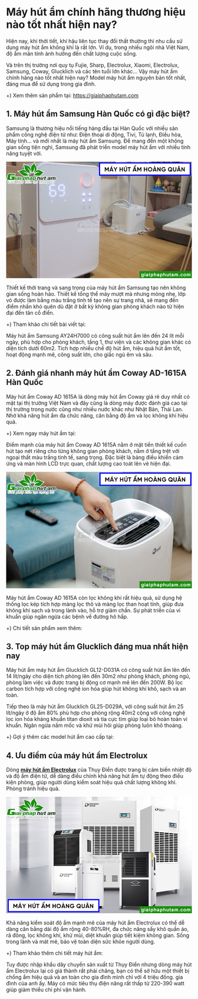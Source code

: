 # Máy hút ẩm chính hãng thương hiệu nào tốt nhất hiện nay?

Hiện nay, khi thời tiết, khí hậu liên tục thay đổi thất thường thì nhu cầu sử dụng máy hút ẩm không khí là rất lớn. Ví dụ, trong nhiều ngôi nhà Việt Nam, độ ẩm mãn tính ảnh hưởng đến chất lượng cuộc sống.

Và trên thị trường nơi quy tụ Fujie, Sharp, Electrolux, Xiaomi, Electrolux, Samsung, Coway, Glucklich và các tên tuổi lớn khác... Vậy máy hút ẩm chính hãng nào tốt nhất hiện nay? Model máy hút ẩm nguyên bản tốt nhất, đáng mua để sử dụng trong gia đình.

+) Xem thêm sản phẩm tại: https://giaiphaphutam.com

## 1. Máy hút ẩm Samsung Hàn Quốc có gì đặc biệt?

Samsung là thương hiệu nổi tiếng hàng đầu tại Hàn Quốc với nhiều sản phẩm công nghệ điện tử như: Điện thoại di động, Tivi, Tủ lạnh, Điều hòa, Máy tính... và mới nhất là máy hút ẩm Samsung. Để mang đến một không gian sống tiện nghi, Samsung đã phát triển model máy hút ẩm với nhiều tính năng tuyệt vời.

![máy hút ẩm chính hãng](https://raw.githubusercontent.com/mayhutam/may-hut-am-chinh-hang/main/may-hut-am-3-1.jpg)

Thiết kế thời trang và sang trọng của máy hút ẩm Samsung tạo nên không gian sống hoàn hảo. Thiết kế tổng thể máy mượt mà nhưng mỏng nhẹ, lớp vỏ được làm bằng màu trắng tinh tế tạo nên sự trang nhã, sẽ mang đến điểm nhấn khó quên dù đặt ở bất kỳ không gian phòng khách nào từ hiện đại đến tân cổ điển.

+) Tham khảo chi tiết bài viết tại: 

Máy hút ẩm Samsung AY24H7000 có công suất hút ẩm lên đến 24 lít mỗi ngày, phù hợp cho phòng khách, tầng 1, thư viện và các không gian khác có diện tích dưới 60m2. Tích hợp nhiều chế độ hút ẩm, hiệu quả hút ẩm tốt, hoạt động mạnh mẽ, công suất lớn, cho giấc ngủ êm và sâu.

## 2. Đánh giá nhanh máy hút ẩm Coway AD-1615A Hàn Quốc

Máy hút ẩm Coway AD 1615A là dòng máy hút ẩm Coway giá rẻ duy nhất có mặt tại thị trường Việt Nam và đây cũng là dòng máy được đánh giá cao tại thị trường trong nước cũng như nhiều nước khác như Nhật Bản, Thái Lan. Nhờ khả năng hút ẩm đa chức năng, cân bằng độ ẩm và lọc không khí hiệu quả.

+) Xem ngay máy hút ẩm tại:

Điểm mạnh của máy hút ẩm Coway AD 1615A nằm ở mặt tiền thiết kế cuốn hút tạo nét riêng cho từng không gian phòng khách, nằm ở tầng trệt với ngoại thất màu trắng tinh tế, sang trọng. Đặc biệt là bảng điều khiển cảm ứng và màn hình LCD trực quan, chất lượng cao toát lên vẻ hiện đại.

![máy hút ẩm cao cấp Hàn Quốc](https://raw.githubusercontent.com/mayhutam/may-hut-am-chinh-hang/main/may-hut-am-3-2.jpg)

Máy hút ẩm Coway AD 1615A còn lọc không khí rất hiệu quả, sử dụng hệ thống lọc kép tích hợp màng lọc thô và màng lọc than hoạt tính, giúp đưa không khí sạch và trong lành vào, hỗ trợ giảm chấn. Sự phát triển của vi khuẩn giúp ngăn ngừa các bệnh về đường hô hấp.

+) Chi tiết sản phẩm xem thêm: 

## 3. Top máy hút ẩm Glucklich đáng mua nhất hiện nay

Máy hút ẩm máy hút ẩm Glucklich GL12-D031A có công suất hút ẩm lên đến 14 lít/ngày cho diện tích phòng lên đến 30m2 như phòng khách, phòng ngủ, phòng làm việc và được trang bị động cơ mạnh mẽ lên đến 200W. Bộ lọc carbon tích hợp với công nghệ ion hóa giúp hút không khí khô, sạch và an toàn.

Tiếp theo là máy hút ẩm Glucklich GL25-D029A, với công suất hút ẩm 25 lít/ngày ở độ ẩm 80% phù hợp cho phòng rộng 40m2 cộng với công nghệ lọc ion hóa kháng khuẩn titan dioxit và tia cực tím giúp loại bỏ hoàn toàn vi khuẩn. Ngăn ngừa nấm mốc và khử mùi hôi giúp phòng luôn khô thoáng.

+) Gợi ý thêm các model hút ẩm cao cấp tại: 

## 4. Ưu điểm của máy hút ẩm Electrolux

Dòng [**máy hút ẩm Electrolux**](https://giaiphaphutam.com/tin-tuc/may-hut-am-electrolux-830.html) của Thụy Điển được trang bị cảm biến nhiệt độ và độ ẩm điện tử, dễ dàng điều chỉnh khả năng hút ẩm tự động theo điều kiện phòng, giúp người dùng kiểm soát hiệu quả chất lượng không khí. Phòng tránh hiệu quả.

![máy hút ẩm thụy điển](https://raw.githubusercontent.com/mayhutam/may-hut-am-chinh-hang/main/may-hut-am-3-3.jpg)

Khả năng kiểm soát độ ẩm mạnh mẽ của máy hút ẩm Electrolux có thể dễ dàng cân bằng dải độ ẩm rộng 40-80%RH, đa chức năng sấy khô quần áo, rã đông, lọc không khí, khử mùi, diệt khuẩn giúp tiết kiệm không gian. Sống trong lành và mát mẻ, bảo vệ toàn diện sức khỏe người dùng.

+) Tham khảo thêm chi tiết máy hút ẩm: 

Tuy được nhập khẩu dây chuyền sản xuất từ Thụy Điển nhưng dòng máy hút ẩm Electrolux lại có giá thành rất phải chăng, bạn có thể sở hữu một thiết bị chống ẩm hiệu quả và an toàn cho gia đình mình chỉ với 4 triệu đồng. gia đình của anh ấy. Máy có mức tiêu thụ điện năng rất thấp từ 220-390 watt giúp giảm thiểu chi phí vận hành.
